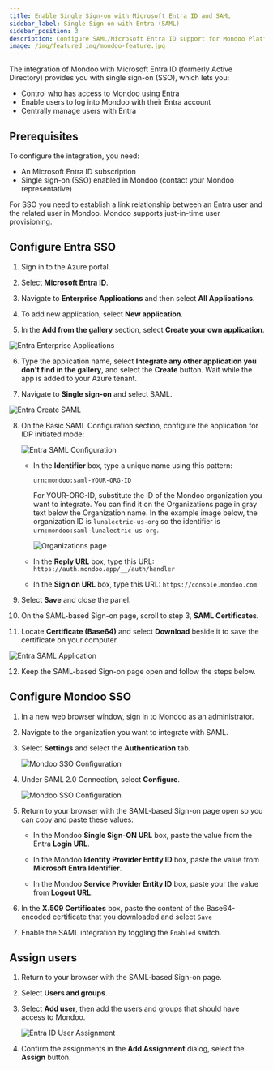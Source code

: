 ```yaml
---
title: Enable Single Sign-on with Microsoft Entra ID and SAML
sidebar_label: Single Sign-on with Entra (SAML)
sidebar_position: 3
description: Configure SAML/Microsoft Entra ID support for Mondoo Platform.
image: /img/featured_img/mondoo-feature.jpg
---
```


The integration of Mondoo with Microsoft Entra ID (formerly Active Directory) provides you with single sign-on (SSO), which lets you:

- Control who has access to Mondoo using Entra
- Enable users to log into Mondoo with their Entra account
- Centrally manage users with Entra

## Prerequisites

To configure the integration, you need:

- An Microsoft Entra ID subscription
- Single sign-on (SSO) enabled in Mondoo (contact your Mondoo representative)

For SSO you need to establish a link relationship between an Entra user and the related user in Mondoo. Mondoo supports just-in-time user provisioning.

## Configure Entra SSO

1. Sign in to the Azure portal.

2. Select **Microsoft Entra ID**.

3. Navigate to **Enterprise Applications** and then select **All Applications**.

4. To add new application, select **New application**.

5. In the **Add from the gallery** section, select **Create your own application**.

![Entra Enterprise Applications](/img/platform/maintain/access/saml/create-own-app.png)

6. Type the application name, select **Integrate any other application you don't find in the gallery**, and select the **Create** button. Wait while the app is added to your Azure tenant.

7. Navigate to **Single sign-on** and select SAML.

![Entra Create SAML](/img/platform/maintain/access/saml/add-single-sign-on.png)

8. On the Basic SAML Configuration section, configure the application for IDP initiated mode:

   ![Entra SAML Configuration](/img/platform/maintain/access/saml/saml-config.png)

   - In the **Identifier** box, type a unique name using this pattern:

     `urn:mondoo:saml-YOUR-ORG-ID`

     For YOUR-ORG-ID, substitute the ID of the Mondoo organization you want to integrate. You can find it on the Organizations page in gray text below the Organization name. In the example image below, the organization ID is `lunalectric-us-org` so the identifier is `urn:mondoo:saml-lunalectric-us-org`.

     ![Organizations page](/img/platform/maintain/access/saml/org-id.png)

   - In the **Reply URL** box, type this URL: `https://auth.mondoo.app/__/auth/handler`

   - In the **Sign on URL** box, type this URL: `https://console.mondoo.com`

9. Select **Save** and close the panel.

10. On the SAML-based Sign-on page, scroll to step 3, **SAML Certificates**.

11. Locate **Certificate (Base64)** and select **Download** beside it to save the certificate on your computer.

![Entra SAML Application](/img/platform/maintain/access/saml/download-cert.png)

12. Keep the SAML-based Sign-on page open and follow the steps below.

## Configure Mondoo SSO

1. In a new web browser window, sign in to Mondoo as an administrator.

2. Navigate to the organization you want to integrate with SAML.

3. Select **Settings** and select the **Authentication** tab.

   ![Mondoo SSO Configuration](/img/platform/maintain/access/saml/authentication.png)

4. Under SAML 2.0 Connection, select **Configure**.

   ![Mondoo SSO Configuration](/img/platform/maintain/access/saml/authentication-detail.png)

5. Return to your browser with the SAML-based Sign-on page open so you can copy and paste these values:

   - In the Mondoo **Single Sign-ON URL** box, paste the value from the Entra **Login URL**.

   - In the Mondoo **Identity Provider Entity ID** box, paste the value from **Microsoft Entra Identifier**.

   - In the Mondoo **Service Provider Entity ID** box, paste your the value from **Logout URL**.

6. In the **X.509 Certificates** box, paste the content of the Base64-encoded certificate that you downloaded and select `Save`

7. Enable the SAML integration by toggling the `Enabled` switch.

## Assign users

1. Return to your browser with the SAML-based Sign-on page.

2. Select **Users and groups**.

3. Select **Add user**, then add the users and groups that should have access to Mondoo.

   ![Entra ID User Assignment](/img/platform/maintain/access/saml/users.png)

4. Confirm the assignments in the **Add Assignment** dialog, select the **Assign** button.
